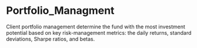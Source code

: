 # Portfolio_Managment
Client portfolio management determine the fund with the most investment potential based on key risk-management metrics: the daily returns, standard deviations, Sharpe ratios, and betas.
